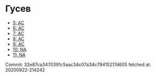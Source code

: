 # Гусев
- [5: AC](5.md)
- [6: AC](6.md)
- [7: AC](7.md)
- [8: AC](8.md)
- [9: AC](9.md)
- [10: NA](10.md)
- [11: NA](11.md)

Commit: 32e87ca3470391c5aac34c07a34c79415217d605
 fetched at: 20200922-214242
